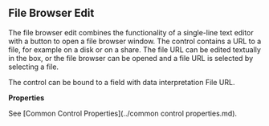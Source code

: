 ## File Browser Edit

The file browser edit combines the functionality of a single-line text editor with a button to open a file browser window. The control contains a URL to a file, for example on a disk or on a share. The file URL can be edited textually in the box, or the file browser can be opened and a file URL is selected by selecting a file.

The control can be bound to a field with data interpretation File URL.  

**Properties**

See [Common Control Properties](../common control properties.md).